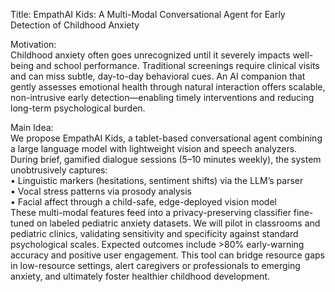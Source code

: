 Title: EmpathAI Kids: A Multi-Modal Conversational Agent for Early Detection of Childhood Anxiety

Motivation:  
Childhood anxiety often goes unrecognized until it severely impacts well-being and school performance. Traditional screenings require clinical visits and can miss subtle, day-to-day behavioral cues. An AI companion that gently assesses emotional health through natural interaction offers scalable, non-intrusive early detection—enabling timely interventions and reducing long-term psychological burden.

Main Idea:  
We propose EmpathAI Kids, a tablet-based conversational agent combining a large language model with lightweight vision and speech analyzers. During brief, gamified dialogue sessions (5–10 minutes weekly), the system unobtrusively captures:  
 • Linguistic markers (hesitations, sentiment shifts) via the LLM’s parser  
 • Vocal stress patterns via prosody analysis  
 • Facial affect through a child-safe, edge-deployed vision model  
These multi-modal features feed into a privacy-preserving classifier fine-tuned on labeled pediatric anxiety datasets. We will pilot in classrooms and pediatric clinics, validating sensitivity and specificity against standard psychological scales. Expected outcomes include >80% early-warning accuracy and positive user engagement. This tool can bridge resource gaps in low-resource settings, alert caregivers or professionals to emerging anxiety, and ultimately foster healthier childhood development.